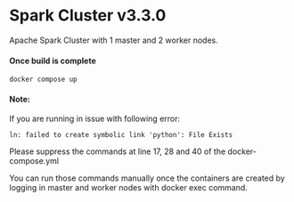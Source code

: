 # Spark Cluster v3.3.0

Apache Spark Cluster with 1 master and 2 worker nodes.

#### Once build is complete
    docker compose up

#### Note:
If you are running in issue with following error:

`ln: failed to create symbolic link 'python': File Exists`

Please suppress the commands at line 17, 28 and 40 of the docker-compose.yml

You can run those commands manually once the containers are created by logging in master and worker nodes with docker exec command.
